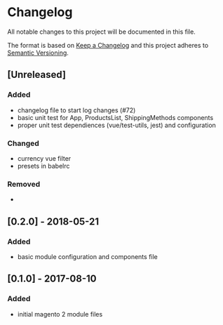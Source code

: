 # Changelog
All notable changes to this project will be documented in this file.

The format is based on [Keep a Changelog](http://keepachangelog.com/en/1.0.0/)
and this project adheres to [Semantic Versioning](http://semver.org/spec/v2.0.0.html).

## [Unreleased]

### Added
- changelog file to start log changes (#72)
- basic unit test for App, ProductsList, ShippingMethods components
- proper unit test dependiences (vue/test-utils, jest) and configuration

### Changed
- currency vue filter
- presets in babelrc

### Removed
-


## [0.2.0] - 2018-05-21
### Added
- basic module configuration and components file

## [0.1.0] - 2017-08-10
### Added
- initial magento 2 module files


